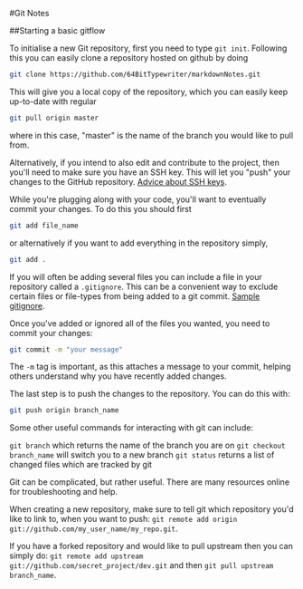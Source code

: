 #Git Notes

##Starting a basic gitflow

To initialise a new Git repository, first you need to type `git init`. Following this you can easily clone a repository hosted on github by doing
```bash
git clone https://github.com/64BitTypewriter/markdownNotes.git
```
This will give you a local copy of the repository, which you can easily keep up-to-date with regular
```bash
git pull origin master
```
where in this case, "master" is the name of the branch you would like to pull from.

Alternatively, if you intend to also edit and contribute to the project, then you'll need to make sure you have an SSH key. This will let you "push" your changes to the GitHub repository. [Advice about SSH keys](https://help.github.com/articles/connecting-to-github-with-ssh/).

While you're plugging along with your code, you'll want to eventually commit your changes. To do this you should first
```bash
git add file_name
```
or alternatively if you want to add everything in the repository simply,
```bash
git add .
```

If you will often be adding several files you can include a file in your repository called a `.gitignore`. This can be a convenient way to exclude certain files or file-types from being added to a git commit. [Sample gitignore](https://gist.github.com/octocat/9257657).

Once you've added or ignored all of the files you wanted, you need to commit your changes:
```bash
git commit -m "your message"
```
The `-m` tag is important, as this attaches a message to your commit, helping others understand why you have recently added changes.

The last step is to push the changes to the repository. You can do this with:
```bash
git push origin branch_name
```
Some other useful commands for interacting with git can include:

`git branch` which returns the name of the branch you are on
`git checkout branch_name` will switch you to a new branch
`git status` returns a list of changed files which are tracked by git

Git can be complicated, but rather useful. There are many resources online for troubleshooting and help.

When creating a new repository, make sure to tell git which repository you'd like to link to, when you want to push:
`git remote add origin git://github.com/my_user_name/my_repo.git`.

If you have a forked repository and would like to pull upstream then you can simply  do:
`git remote add upstream git://github.com/secret_project/dev.git` and then `git pull upstream branch_name`.
